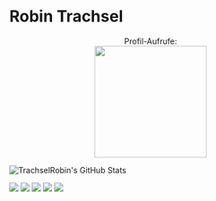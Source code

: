 # Robin Trachsel
<p align="center">
  Profil-Aufrufe: <br>
  <img src="https://profile-counter.glitch.me/TrachselRobin/count.svg" width="200px">
  
  <img src="https://github-readme-stats.vercel.app/api?username=TrachselRobin&theme=gruvbox&show_icons=true&hide_border=true&count_private=true" alt="TrachselRobin's GitHub Stats" /> <br>
  
  ![](https://github-profile-summary-cards.vercel.app/api/cards/profile-details?username=TrachselRobin&theme=apprentice)
  ![](http://github-profile-summary-cards.vercel.app/api/cards/repos-per-language?username=TrachselRobin&theme=apprentice&exclude=)      ![](http://github-profile-summary-cards.vercel.app/api/cards/most-commit-language?username=TrachselRobin&theme=apprentice&exclude=)
  ![](https://github-profile-summary-cards.vercel.app/api/cards/stats?username=TrachselRobin&theme=apprentice)      ![](https://camo.githubusercontent.com/6c6313881db0662b52591ed615e9601d7aea95042c521ede79587dfa10614c08/687474703a2f2f6769746875622d70726f66696c652d73756d6d6172792d63617264732e76657263656c2e6170702f6170692f63617264732f70726f647563746976652d74696d653f757365726e616d653d446f63746f7250726f6772616d6d6572267468656d653d61707072656e74696365267574634f66667365743d31)
</p>
